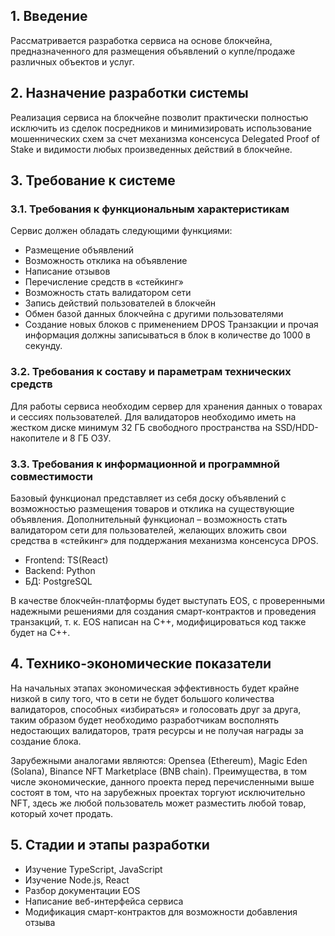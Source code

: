 ﻿## 1.	Введение
Рассматривается разработка сервиса на основе блокчейна, предназначенного для размещения объявлений о купле/продаже различных объектов и услуг.
## 2.	Назначение разработки системы
Реализация сервиса на блокчейне позволит практически полностью исключить из сделок посредников и минимизировать использование мошеннических схем за счет механизма консенсуса Delegated Proof of Stake и видимости любых произведенных действий в блокчейне.
## 3.	Требование к системе
### 3.1.	Требования к функциональным характеристикам
Сервис должен обладать следующими функциями:
- Размещение объявлений
- Возможность отклика на объявление
- Написание отзывов
- Перечисление средств в «стейкинг»
- Возможность стать валидатором сети
- Запись действий пользователей в блокчейн
- Обмен базой данных блокчейна с другими пользователями
- Создание новых блоков с применением DPOS
Транзакции и прочая информация должны записываться в блок в количестве до 1000 в секунду.
### 3.2.	Требования к составу и параметрам технических средств
Для работы сервиса необходим сервер для хранения данных о товарах и сессиях пользователей.
Для валидаторов необходимо иметь на жестком диске минимум 32 ГБ свободного пространства на SSD/HDD-накопителе и 8 ГБ ОЗУ.
### 3.3.	Требования к информационной и программной совместимости
Базовый функционал представляет из себя доску объявлений с возможностью размещения товаров и отклика на существующие объявления. Дополнительный функционал – возможность стать валидатором сети для пользователей, желающих вложить свои средства в «стейкинг» для поддержания механизма консенсуса DPOS. 
- Frontend: TS(React)
- Backend: Python
- БД: PostgreSQL

В качестве блокчейн-платформы будет выступать EOS, с проверенными надежными решениями для создания смарт-контрактов и проведения транзакций, т. к. EOS написан на C++, модифицироваться код также будет на C++.
## 4.	Технико-экономические показатели
На начальных этапах экономическая эффективность будет крайне низкой в силу того, что в сети не будет большого количества валидаторов, способных «избираться» и голосовать друг за друга, таким образом будет необходимо разработчикам восполнять недостающих валидаторов, тратя ресурсы и не получая награды за создание блока.

Зарубежными аналогами являются: Opensea (Ethereum), Magic Eden (Solana), Binance NFT Marketplace (BNB chain). Преимущества, в том числе экономические, данного проекта перед перечисленными выше состоят в том, что на зарубежных проектах торгуют исключительно NFT, здесь же любой пользователь может разместить любой товар, который хочет продать.
## 5.	Стадии и этапы разработки
- Изучение TypeScript, JavaScript
- Изучение Node.js, React
- Разбор документации EOS
- Написание веб-интерфейса сервиса
- Модификация смарт-контрактов для возможности добавления отзыва
